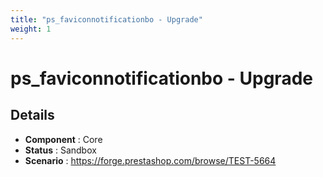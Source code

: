 ```yaml
---
title: "ps_faviconnotificationbo - Upgrade"
weight: 1
---
```


# ps_faviconnotificationbo - Upgrade
## Details
* **Component** : Core
* **Status** : Sandbox
* **Scenario** : https://forge.prestashop.com/browse/TEST-5664

